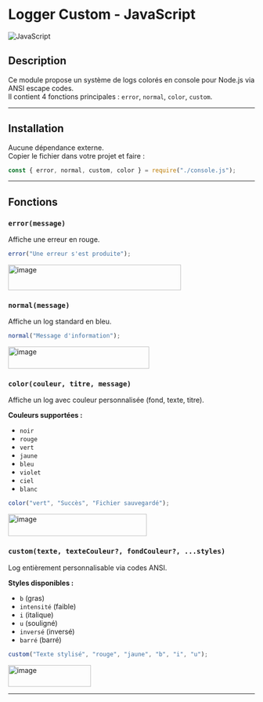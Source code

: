 # Logger Custom - JavaScript

![JavaScript](https://img.shields.io/badge/javascript-%23323330.svg?style=for-the-badge&logo=javascript&logoColor=%23F7DF1E)

## Description

Ce module propose un système de logs colorés en console pour Node.js via ANSI escape codes.  
Il contient 4 fonctions principales : `error`, `normal`, `color`, `custom`.

---

## Installation

Aucune dépendance externe.  
Copier le fichier dans votre projet et faire :

```js
const { error, normal, custom, color } = require("./console.js");
```

---

## Fonctions

### `error(message)`
Affiche une erreur en rouge.

```js
error("Une erreur s'est produite");
```

<img width="353" height="52" alt="image" src="https://github.com/user-attachments/assets/e83d48c0-dff5-4fa3-ae2c-be4b8a1c197b" />

### `normal(message)`
Affiche un log standard en bleu.

```js
normal("Message d'information");
```

<img width="288" height="45" alt="image" src="https://github.com/user-attachments/assets/b87b16fd-e54f-4598-bbe2-8f762508e98a" />

### `color(couleur, titre, message)`
Affiche un log avec couleur personnalisée (fond, texte, titre).

**Couleurs supportées :**
- `noir`
- `rouge`
- `vert`
- `jaune`
- `bleu`
- `violet`
- `ciel`
- `blanc`

```js
color("vert", "Succès", "Fichier sauvegardé");
```

<img width="283" height="45" alt="image" src="https://github.com/user-attachments/assets/26c69d1f-ce7f-44e7-a8ec-37477e8a51a2" />

### `custom(texte, texteCouleur?, fondCouleur?, ...styles)`
Log entièrement personnalisable via codes ANSI.

**Styles disponibles :**
- `b` (gras)
- `intensité` (faible)
- `i` (italique)
- `u` (souligné)
- `inversé` (inversé)
- `barré` (barré)

```js
custom("Texte stylisé", "rouge", "jaune", "b", "i", "u");
```

<img width="169" height="44" alt="image" src="https://github.com/user-attachments/assets/e760dd98-5511-4284-abd6-2994bd78f9da" />

---
